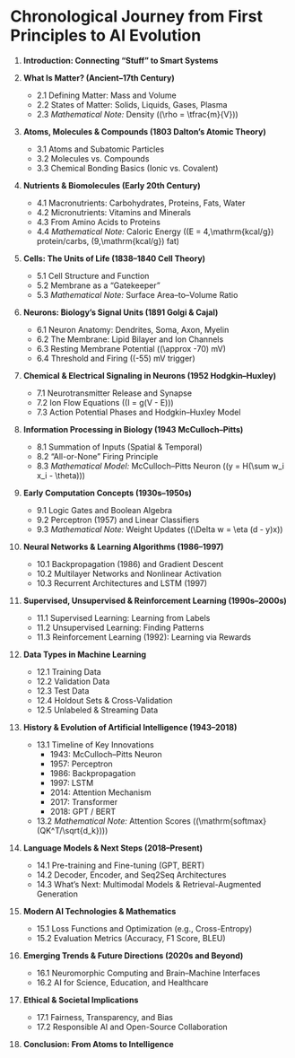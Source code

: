 # Chronological Journey from First Principles to AI Evolution

1. **Introduction: Connecting “Stuff” to Smart Systems**

2. **What Is Matter? (Ancient–17th Century)**

   - 2.1 Defining Matter: Mass and Volume
   - 2.2 States of Matter: Solids, Liquids, Gases, Plasma
   - 2.3 _Mathematical Note:_ Density (\(\rho = \tfrac{m}{V}\))

3. **Atoms, Molecules & Compounds (1803 Dalton’s Atomic Theory)**

   - 3.1 Atoms and Subatomic Particles
   - 3.2 Molecules vs. Compounds
   - 3.3 Chemical Bonding Basics (Ionic vs. Covalent)

4. **Nutrients & Biomolecules (Early 20th Century)**

   - 4.1 Macronutrients: Carbohydrates, Proteins, Fats, Water
   - 4.2 Micronutrients: Vitamins and Minerals
   - 4.3 From Amino Acids to Proteins
   - 4.4 _Mathematical Note:_ Caloric Energy (\(E = 4\,\mathrm{kcal/g}\) protein/carbs, \(9\,\mathrm{kcal/g}\) fat)

5. **Cells: The Units of Life (1838–1840 Cell Theory)**

   - 5.1 Cell Structure and Function
   - 5.2 Membrane as a “Gatekeeper”
   - 5.3 _Mathematical Note:_ Surface Area–to–Volume Ratio

6. **Neurons: Biology’s Signal Units (1891 Golgi & Cajal)**

   - 6.1 Neuron Anatomy: Dendrites, Soma, Axon, Myelin
   - 6.2 The Membrane: Lipid Bilayer and Ion Channels
   - 6.3 Resting Membrane Potential (\(\approx -70\) mV)
   - 6.4 Threshold and Firing (\(-55\) mV trigger)

7. **Chemical & Electrical Signaling in Neurons (1952 Hodgkin–Huxley)**

   - 7.1 Neurotransmitter Release and Synapse
   - 7.2 Ion Flow Equations (\(I = g(V - E)\))
   - 7.3 Action Potential Phases and Hodgkin–Huxley Model

8. **Information Processing in Biology (1943 McCulloch–Pitts)**

   - 8.1 Summation of Inputs (Spatial & Temporal)
   - 8.2 “All-or-None” Firing Principle
   - 8.3 _Mathematical Model:_ McCulloch–Pitts Neuron (\(y = H(\sum w_i x_i - \theta)\))

9. **Early Computation Concepts (1930s–1950s)**

   - 9.1 Logic Gates and Boolean Algebra
   - 9.2 Perceptron (1957) and Linear Classifiers
   - 9.3 _Mathematical Note:_ Weight Updates (\(\Delta w = \eta (d - y)x\))

10. **Neural Networks & Learning Algorithms (1986–1997)**

    - 10.1 Backpropagation (1986) and Gradient Descent
    - 10.2 Multilayer Networks and Nonlinear Activation
    - 10.3 Recurrent Architectures and LSTM (1997)

11. **Supervised, Unsupervised & Reinforcement Learning (1990s–2000s)**

    - 11.1 Supervised Learning: Learning from Labels
    - 11.2 Unsupervised Learning: Finding Patterns
    - 11.3 Reinforcement Learning (1992): Learning via Rewards

12. **Data Types in Machine Learning**

    - 12.1 Training Data
    - 12.2 Validation Data
    - 12.3 Test Data
    - 12.4 Holdout Sets & Cross-Validation
    - 12.5 Unlabeled & Streaming Data

13. **History & Evolution of Artificial Intelligence (1943–2018)**

    - 13.1 Timeline of Key Innovations
      - 1943: McCulloch–Pitts Neuron
      - 1957: Perceptron
      - 1986: Backpropagation
      - 1997: LSTM
      - 2014: Attention Mechanism
      - 2017: Transformer
      - 2018: GPT / BERT
    - 13.2 _Mathematical Note:_ Attention Scores (\(\mathrm{softmax}(QK^T/\sqrt{d_k})\))

14. **Language Models & Next Steps (2018–Present)**

    - 14.1 Pre-training and Fine-tuning (GPT, BERT)
    - 14.2 Decoder, Encoder, and Seq2Seq Architectures
    - 14.3 What’s Next: Multimodal Models & Retrieval-Augmented Generation

15. **Modern AI Technologies & Mathematics**

    - 15.1 Loss Functions and Optimization (e.g., Cross-Entropy)
    - 15.2 Evaluation Metrics (Accuracy, F1 Score, BLEU)

16. **Emerging Trends & Future Directions (2020s and Beyond)**

    - 16.1 Neuromorphic Computing and Brain–Machine Interfaces
    - 16.2 AI for Science, Education, and Healthcare

17. **Ethical & Societal Implications**

    - 17.1 Fairness, Transparency, and Bias
    - 17.2 Responsible AI and Open-Source Collaboration

18. **Conclusion: From Atoms to Intelligence**
